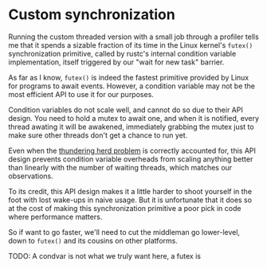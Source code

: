 # Custom synchronization

Running the custom threaded version with a small job through a profiler tells me
that it spends a sizable fraction of its time in the Linux kernel's `futex()`
synchronization primitive, called by rustc's internal condition variable
implementation, itself triggered by our "wait for new task" barrier.

As far as I know, `futex()` is indeed the fastest primitive provided by Linux
for programs to await events. However, a condition variable may not be the most
efficient API to use it for our purposes.

Condition variables do not scale well, and cannot do so due to their API design.
You need to hold a mutex to await one, and when it is notified, every thread
awating it will be awakened, immediately grabbing the mutex just to make sure
other threads don't get a chance to run yet.

Even when the
[thundering herd problem](https://en.wikipedia.org/wiki/Thundering_herd_problem)
is correctly accounted for, this API design prevents condition variable
overheads from scaling anything better than linearly with the number of waiting
threads, which matches our observations.

To its credit, this API design makes it a little harder to shoot yourself in the
foot with lost wake-ups in naive usage. But it is unfortunate that it does so
at the cost of making this synchronization primitive a poor pick in code where
performance matters.

So if want to go faster, we'll need to cut the middleman go lower-level, down to
`futex()` and its cousins on other platforms.


TODO: A condvar is not what we truly want here, a futex is
